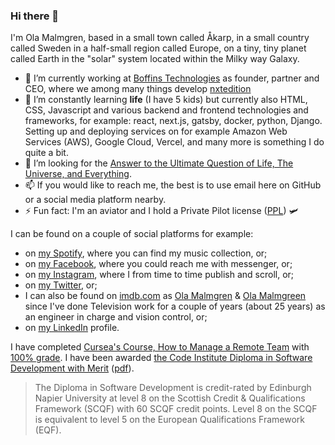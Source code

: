 ### Hi there 👋

I'm Ola Malmgren, based in a small town called Åkarp, in a small country called Sweden in a half-small region called Europe, on a tiny, tiny planet called Earth in the "solar" system located within the Milky way Galaxy.

- 🔭 I’m currently working at [Boffins Technologies](https://boffins.se/) as founder, partner and CEO, where we among many things develop [nxtedition](http://nxtedition.com/)
- 🌱 I’m constantly learning **life** (I have 5 kids) but currently also HTML, CSS, Javascript and various backend and frontend technologies and frameworks, for example: react, next.js, gatsby, docker, python, Django. Setting up and deploying services on for example Amazon Web Services (AWS), Google Cloud, Vercel, and many more is something I do quite a bit.
- 🤔 I’m looking for the [Answer to the Ultimate Question of Life, The Universe, and Everything](https://en.wikipedia.org/wiki/Douglas_Adams).
- 📫 If you would like to reach me, the best is to use email here on GitHub or a social media platform nearby.
- ⚡ Fun fact: I'm an aviator and I hold a Private Pilot license ([PPL](https://en.wikipedia.org/wiki/Private_pilot_licence)) 🛩

I can be found on a couple of social platforms for example:

- on [my Spotify](https://open.spotify.com/user/1142657294/playlists), where you can find my music collection, or;
- on [my Facebook](https://www.facebook.com/ola.malmgren), where you could reach me with messenger, or;
- on [my Instagram](https://www.instagram.com/aviatorola/), where I from time to time publish and scroll, or;
- on [my Twitter](https://twitter.com/OlaMamgren), or;
- I can also be found on [imdb.com](https://www.imdb.com/) as [Ola Malmgren](https://www.imdb.com/name/nm1529231/) & [Ola Malmgreen](https://www.imdb.com/name/nm1545213/) since I've done Television work for a couple of years (about 25 years) as an engineer in charge and vision control, or;
- on [my LinkedIn](https://www.linkedin.com/in/olamalmgren/) profile.

I have completed [Cursea's Course, How to Manage a Remote Team](https://www.coursera.org/learn/remote-team-management) with [100% grade](/assets/Coursera_82DAMNQ7PHEK.pdf).
I have been awarded [the Code Institute Diploma in Software Development with Merit](https://www.credential.net/02b4bbd5-7d7e-4b6a-acd0-cf9f37a5176c#gs.uf37gv) ([pdf](/assets/56h6xn3a_1680258245354.pdf)).

> The Diploma in Software Development is credit-rated by Edinburgh Napier University at level 8 on the Scottish Credit & Qualifications Framework (SCQF) with 60 SCQF credit points. Level 8 on the SCQF is equivalent to level 5 on the European Qualifications Framework (EQF).
